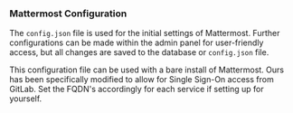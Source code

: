 
### Mattermost Configuration

The `config.json` file is used for the initial settings of Mattermost. Further configurations can be made within the admin panel for user-friendly access, but all changes are saved to the database or `config.json` file. 

This configuration file can be used with a bare install of Mattermost. Ours has been specifically modified to allow for Single Sign-On access from GitLab. Set the FQDN's accordingly for each service if setting up for yourself. 

